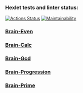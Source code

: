 ### Hexlet tests and linter status:
[![Actions Status](https://github.com/Againfacewar/php-project-45/actions/workflows/hexlet-check.yml/badge.svg)](https://github.com/Againfacewar/php-project-45/actions)
[![Maintainability](https://api.codeclimate.com/v1/badges/025f035e07a0e07da51a/maintainability)](https://codeclimate.com/github/Againfacewar/php-project-45/maintainability)
### [Brain-Even](https://asciinema.org/a/nKnFtpEjXTYgtCnTw6dvqVP7a)
### [Brain-Calc](https://asciinema.org/a/nMdSs9Mm1dBR8BNVtv2N4TOtw)
### [Brain-Gcd](https://asciinema.org/a/aXXW4FdQOfu6NrlRpl8THTAsv)
### [Brain-Progression](https://asciinema.org/a/rKTHA2WO63N6XjBDKtlsR8XCT)
### [Brain-Prime](https://asciinema.org/a/5OcrigpjZTSsL8EGy8KU63eWV)